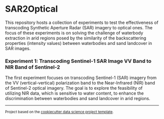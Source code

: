 SAR2Optical
==============================

This repository hosts a collection of experiments to test the effectiveness of transcoding Synthetic Aperture Radar (SAR) imagery to optical ones. The focus of these experiments is on solving the challenge of waterbody extraction in arid regions posed by the similarity of the backscattering properties (intensity values) between waterbodies and sand landcover in SAR images.

 
### Experiment 1: Transcoding Sentinel-1 SAR Image VV Band to NIR Band of Sentinel-2

The first experiment focuses on transcoding Sentinel-1 (SAR) imagery from the VV (vertical-vertical) polarization band to the Near-Infrared (NIR) band of Sentinel-2 optical imagery. The goal is to explore the feasibility of utilizing NIR data, which is sensitive to water content, to enhance the discrimination between waterbodies and sand landcover in arid regions.






--------

<p><small>Project based on the <a target="_blank" href="https://drivendata.github.io/cookiecutter-data-science/">cookiecutter data science project template</a>. 

